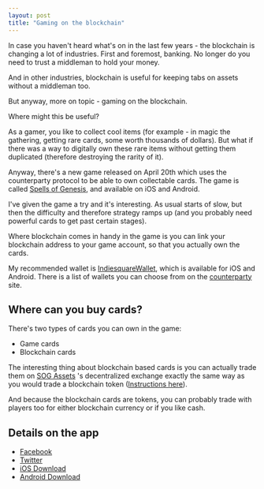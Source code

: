 ```yaml
---
layout: post
title: "Gaming on the blockchain"
---
```


In case you haven't heard what's on in the last few years - the blockchain is changing a lot of industries. First and foremost, banking. No longer do you need to trust a middleman to hold your money.

And in other industries, blockchain is useful for keeping tabs on assets without a middleman too.

But anyway, more on topic - gaming on the blockchain.

Where might this be useful?

As a gamer, you like to collect cool items (for example - in magic the gathering, getting rare cards, some worth thousands of dollars). But what if there was a way to digitally own these rare items without getting them duplicated (therefore destroying the rarity of it).

Anyway, there's a new game released on April 20th which uses the counterparty protocol to be able to own collectable cards. The game is called [Spells of Genesis](https://spellsofgenesis.com/), and available on iOS and Android.

I've given the game a try and it's interesting. As usual starts of slow, but then the difficulty and therefore strategy ramps up (and you probably need powerful cards to get past certain stages).

Where blockchain comes in handy in the game is you can link your blockchain address to your game account, so that you actually own the cards.

My recommended wallet is [IndiesquareWallet](https://wallet.indiesquare.me/), which is available for iOS and Android. There is a list of wallets you can choose from on the [counterparty](http://counterparty.io/counterparty-wallets/) site.

## Where can you buy cards?

There's two types of cards you can own in the game:

* Game cards
* Blockchain cards

The interesting thing about blockchain based cards is you can actually trade them on [SOG Assets](https://sogassets.com/) 's decentralized exchange exactly the same way as you would trade a blockchain token ([Instructions here](https://counterparty.io/docs/buy_and_sell_assets_on_the_dex/)).

And because the blockchain cards are tokens, you can probably trade with players too for either blockchain currency or if you like cash.

## Details on the app

* [Facebook](https://www.facebook.com/spellsofgenesis/)
* [Twitter](https://twitter.com/spellsofgenesis)
* [iOS Download](https://itunes.apple.com/app/spells-of-genesis/id1163689873)
* [Android Download](https://play.google.com/store/apps/details?id=com.channel4.spellsofgenesis)
